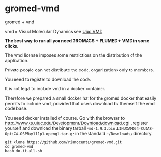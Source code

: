 # gromed-vmd
gromed + vmd

vmd = Visual Molecular Dynamics see [Uiuc VMD](http://www.ks.uiuc.edu/Research/vmd/)

**The best way to run all you need GROMACS + PLUMED + VMD in some clicks.**

The vmd license imposes some restrictions on the distribution of the application.

Private people can not distribute the code, organizations only to members. 

You need to register to download the code.

It is not legal to include vmd in a docker container.

Therefore we prepared a small docker hat for the gromed docker
that easily permits to include vmd, provided that users download by
themself the vmd code base.

You need docker installed of course.
Go with the browser to http://www.ks.uiuc.edu/Development/Download/download.cgi , register yourself
and download the binary tarball ```vmd-1.9.3.bin.LINUXAMD64-CUDA8-OptiX4-OSPRay111p1.opengl.tar.gz```
in the standard ```~/Downloads/``` directory.

```
git clone https://github.com/rinnocente/gromed-vmd.git
cd gromed-vmd
bash do-it-all.sh
```
